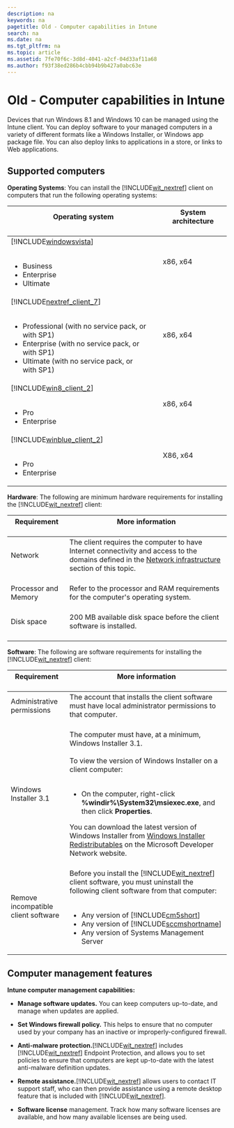 ```yaml
---
description: na
keywords: na
pagetitle: Old - Computer capabilities in Intune
search: na
ms.date: na
ms.tgt_pltfrm: na
ms.topic: article
ms.assetid: 7fe70f6c-3d8d-4041-a2cf-04d33af11a68
ms.author: f93f38ed286b4cbb94b9b427a0abc63e
---
```

# Old - Computer capabilities in Intune
Devices that run Windows 8.1 and Windows 10 can be managed using the Intune client. You can deploy software to your managed computers in a variety of different formats like a Windows Installer, or Windows app package file. You can also deploy links to applications in a store, or links to Web applications.

## <a name="BKMK_ClientReqs"></a>Supported computers
**Operating Systems**: 
You can install the [!INCLUDE[wit_nextref](../Token/wit_nextref_md.md)] client on computers that run the following operating systems:

|Operating system <br /> <br />|System architecture <br /> <br />|
|--------------------|-----------------------|
|[!INCLUDE[windowsvista](../Token/windowsvista_md.md)] <br /> <br /><ul><li>Business </li><li>Enterprise </li><li>Ultimate </li> </ul>|x86, x64 <br /> <br />|
|[!INCLUDE[nextref_client_7](../Token/nextref_client_7_md.md)] <br /> <br /><ul><li>Professional (with no service pack, or with SP1) </li><li>Enterprise (with no service pack, or with SP1) </li><li>Ultimate (with no service pack, or with SP1) </li> </ul>|x86, x64 <br /> <br />|
|[!INCLUDE[win8_client_2](../Token/win8_client_2_md.md)] <br /> <br /><ul><li>Pro </li><li>Enterprise </li> </ul>|x86, x64 <br /> <br />|
|[!INCLUDE[winblue_client_2](../Token/winblue_client_2_md.md)] <br /> <br /><ul><li>Pro </li><li>Enterprise </li> </ul>|X86, x64 <br /> <br />|
**Hardware**:
The following are minimum hardware requirements for installing the [!INCLUDE[wit_nextref](../Token/wit_nextref_md.md)] client:

|Requirement <br /> <br />|More information <br /> <br />|
|---------------|--------------------|
|Network <br /> <br />|The client requires the computer to have Internet connectivity and access to the domains defined in the [Network infrastructure](../Topic/Network_infrastructure_requirements_for_Microsoft_Intune.md#BKMK_NetworkReqs) section of this topic. <br /> <br />|
|Processor and Memory <br /> <br />|Refer to the processor and RAM requirements for the computer's operating system. <br /> <br />|
|Disk space <br /> <br />|200 MB available disk space before the client software is installed. <br /> <br />|
**Software**: 
The following are software requirements for installing the [!INCLUDE[wit_nextref](../Token/wit_nextref_md.md)] client:

|Requirement <br /> <br />|More information <br /> <br />|
|---------------|--------------------|
|Administrative permissions <br /> <br />|The account that installs the client software must have local administrator permissions to that computer. <br /> <br />|
|Windows Installer 3.1 <br /> <br />|The computer must have, at a minimum, Windows Installer 3.1. <br /> <br />To view the version of Windows Installer on a client computer: <br /> <br /><ul><li>On the computer, right-click **%windir%\System32\msiexec.exe**, and then click **Properties**. </li> </ul>You can download the latest version of Windows Installer from [Windows Installer Redistributables](http://go.microsoft.com/fwlink/?LinkID=234258) on the Microsoft Developer Network website. <br /> <br />|
|Remove incompatible client software <br /> <br />|Before you install the [!INCLUDE[wit_nextref](../Token/wit_nextref_md.md)] client software, you must uninstall the following client software from that computer: <br /> <br /><ul><li>Any version of [!INCLUDE[cm5short](../Token/cm5short_md.md)] </li><li>Any version of [!INCLUDE[sccmshortname](../Token/sccmshortname_md.md)] </li><li>Any version of Systems Management Server </li> </ul>|

## <a name="WIT_Cap"></a>Computer management features
**Intune computer management capabilities:**

- **Manage software updates.** You can keep computers up-to-date, and manage when updates are applied.

- **Set Windows firewall policy.** This helps to ensure that no computer used by your company has an inactive or improperly-configured firewall.

- **Anti-malware protection.**[!INCLUDE[wit_nextref](../Token/wit_nextref_md.md)] includes [!INCLUDE[wit_nextref](../Token/wit_nextref_md.md)] Endpoint Protection, and allows you to set policies to ensure that computers are kept up-to-date with the latest anti-malware definition updates.

- **Remote assistance.**[!INCLUDE[wit_nextref](../Token/wit_nextref_md.md)] allows users to contact IT support staff, who can then provide assistance using a remote desktop feature that is included with [!INCLUDE[wit_nextref](../Token/wit_nextref_md.md)].

- **Software license** management.  Track how many software licenses are available, and how many available licenses are being used.

